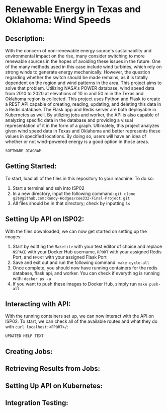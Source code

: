 # Renewable Energy in Texas and Oklahoma: Wind Speeds

## Description:
With the concern of non-renewable energy source's sustainability and environmental impact on the rise, many consider switching to more renewable sources in the hopes of avoiding these issues in the future. One of the many methods used in this case include wind turbines, which rely on strong winds to generate energy mechanically. However, the question regarding whether the switch should be made remains, as it is totally dependent on the region and wind patterns in the area. This project aims to solve that problem. Utilizing NASA's POWER database, wind speed data from 2010 to 2020 at elevations of 10 m and 50 m in the Texas and Oklahoma region is collected. This project uses Python and Flask to create a REST API capable of creating, reading, updating, and deleting this data in a Redis database. The Flask app and Redis server are both deployable in Kubernetes as well. By utilizing jobs and worker, the API is also capable of analyzing specific data in the database and providing a visual representation of it in the form of a graph. Ultimately, this project analyzes given wind speed data in Texas and Oklahoma and better represents these values in specified locations. By doing so, users will have an idea of whether or not wind-powered energy is a good option in those areas.

```
SOFTWARE DIAGRAM
```

## Getting Started:
To start, load all of the files in this repository to your machine. To do so:
1. Start a terminal and ssh into ISP02
2. In a new directory, input the following command: `git clone git@github.com:Randy-Hodges/coe332-Final-Project.git`
3. All files should be in that directory; check by inputting `ls`

## Setting Up API on ISP02:
With the files downloaded, we can now get started on setting up the images:
1. Start by editting the `Makefile` with your test editor of choice and replace `NSPACE` with your Docker Hub username, `RPORT` with your assigned Redis Port, and `FPORT` with your assigned Flask Port
2. Save and exit out and run the following command: `make cycle-all`
3. Once complete, you should now have running containers for the redis database, flask api, and worker. You can check if everything is running with: `docker ps -a`
4. If you want to push these images to Docker Hub, simply run `make push-all`

## Interacting with API:
With the running containers set up, we can now interact with the API on ISP02. To start, we can check all of the available routes and what they do with `curl localhost:<FPORT>/`:
```
UPDATED HELP TEXT
```

## Creating Jobs:
## Retrieving Results from Jobs:
## Setting Up API on Kubernetes:
## Integration Testing:
